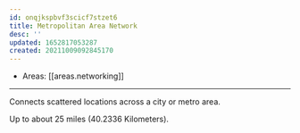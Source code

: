 ```yaml
---
id: onqjkspbvf3scicf7stzet6
title: Metropolitan Area Network
desc: ''
updated: 1652817053287
created: 20211009092845170
---
```


- Areas: [[areas.networking]]

---

Connects scattered locations across a city or metro area.

Up to about 25 miles (40.2336 Kilometers).
